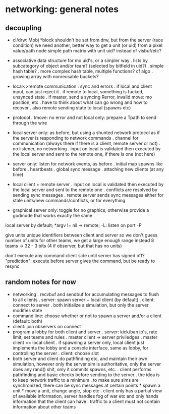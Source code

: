 # networking: general notes

## decoupling

- cl/drw: Mobj *block shouldn't be set from drw, but from the server (race condition)
	we need another, better way to get a unit (or uid) from a pixel value/path node
	simple path matrix with unit uid? instead of visbuf/etc?
- associative data structure for mo uid's, or a simpler way
	. lists by subcategory of object and/or team? (selected by bitfield in uid?)
	. simple hash table?
	. more complex hash table, multiple functions? cf algo
	. growing array with nonreusable buckets?
- local<>remote communication
	. sync and errors
	. if local and client input, can just reject it
	. if remote to local, something is fucked, unsynced state
	. if master, send a syncing Rerror, invalid move: mo position, etc
	. have to think about what can go wrong and how to recover
	. also remote sending state to local (spawns etc)
- protocol
	. tmove: no error and not local only: prepare a Tpath to send through the wire

- local server only: as before, but using a shunted network protocol
as if the server is responding to network commands
	. channel for communication
	(always there if there is a client, remote server or not)
	. no listener, no networking
	. input on local is validated then executed by the local server
	and sent to the remote one, if there is one (not here)
- server only: listen for network events, as before
	. initial map spawns like before
	. heartbeats
	. global sync message
	. attaching new clients (at any time)
- local client + remote server
	. input on local is validated then executed by the local server
	and sent to the remote one
	. conflicts are resolved by sending sync messages
	. remote server sends sync messages either for stale units/new commands/conflicts,
	or for everything
- graphical server only: toggle for no graphics,
otherwise provide a godmode that works exactly the same

local server by default; *argv != nil → remote; -L: listen on port -P


give units unique identifiers between client and server
so we don't guess number of units for other teams,
we get a large enough range instead
8 teams → 32 - 3 bits (4 if observer, but that has no units)

don't execute any command client side until server has signed off?
"prediction": execute before server gives the command, but be ready to resync



## random notes for now

- networking
	. recvbuf and sendbuf for accumulating messages to flush to all clients
 	. server: spawn server + local client (by default)
 	. client: connect to server
 	. both initialize a simulation, but only the server modifies state
- command line: choose whether or not to spawn a server and/or a client
   (default: both)
- client: join observers on connect
- program a lobby for both client and server
 	. server: kick/ban ip's, rate limit, set teams and rules
 	. master client -> server priviledges
 	. master client == local client
 	. if spawning a server only, local client just implements the lobby
 	  and a console interface, same as lobby, for controlling the server
 	. client: choose slot
- both server and client do pathfinding etc, and maintain their own simulation,
however only the server sim is authoritative,
only the server does any rand() shit,
only it commits spawns, etc.
	. client performs pathfinding and basic checks before sending to the server
	. the idea is to keep network traffic to a minimum
	. to make sure sims are synchronized, there can be sync messages at certain points
		* spawn a unit
		* move a unit, change angle, stop etc
	. client only has a partial view of available information,
	server handles fog of war etc and only hands information that the client can have
	. traffic to a client must not contain information about other teams
